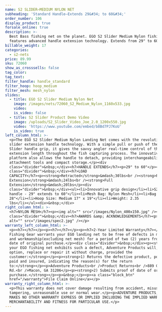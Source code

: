 ```yaml
---
name: S2 SLIDER—MEDIUM NYLON NET
subheading: 'Standard Handle—Extends 29&#34; to 60&#34;'
order_number: 106
display_product: true
forsale_online: true
description: >-
  Best Bass fishing net on the planet. EGO S2 Slider Medium Nylon fishing net
  features advanced handle extension technology. Extends from 29" to 60"
billable_weight: 17
categories:
  - s2-nets
price: 89.99
sku: 72060
show_as_crosssells: false
tag_color:
tag_text:
filter_handle: handle_standard
filter_hoop: hoop_medium
filter_mesh: mesh_nylon
slides:
  - title: EGO S2 Slider Medium Nylon Net
    image: /images/nets/72060_S2_Medium_Nylon_1160x533.jpg
    video:
    is_video: false
  - title: S2 Slider Product Demo Video
    image: /uploads/S2_Slider_Video_Joe_2.0_1200x550.jpg
    video: 'https://www.youtube.com/embed/b8Bd7PJ7KoU'
    is_video: true
left_column_html: >-
  <p>The EGO S2 Slider Medium Nylon Landing Net comes with the revolutionary S2
  slider extension handle technology. With a simple pull or push of the S2
  Slider handle grip, it gives the savvy angler real-time control of the handle
  extension length throughout the fish capturing process. The innovative modular
  platform also allows the handle to detach, providing interchangeability of
  attachment tools and compact storage.</p><div
  class="divider">&nbsp;</div><h7>HANDLE EXTENDS</h7><p>29" to 60"</p><div
  class="divider">&nbsp;</div><h7>LOAD
  CAPACITY</h7><p><strong>Retracted</strong>&mdash;30lbs<br /><strong>Partial
  Extension</strong>&mdash;24lbs<br /><strong>Full
  Extension</strong>&mdash;20lbs</p><div
  class="divider">&nbsp;</div><ul><li>Innovative grip design</li><li>S2 Slider
  handle - 29" extends to 60"</li><li>Mesh Bag: Nylon Mesh</li><li>Bag Depth:
  28"</li><li>Hoop Size: Medium 17" x 19"</li><li>Weight: 2.35
  lbs</li></ul><div>&nbsp;</div>
right_column_html: >-
  <h7>NYLON MESH</h7><p><img alt="" src="/images/Nylon_400x150.jpg" /></p><div
  class="divider">&nbsp;</div><h7>AWARDS &amp; ACKNOWLEDGEMENTS</h7><p><img
  alt="" src="/images/spec2.jpg" /></p>
warranty_left_column_html: >-
  <p><h7></h7></p><p><h7></h7></p><p><h7>2-Year Limited Warranty</h7></p><p>EGO
  Fishing Gear warrants your EGO landing net to be free of defects in material
  and workmanship(excluding net mesh) for a period of two (2) years from the
  date of original purchase.</p><div class="divider">&nbsp;</div><p><strong>If
  your EGO fishing net exhibits such a defect, Adventure Products will, at its
  option, replace or repair it without charge, provided the
  customer:</strong></p><p><strong>1) Returns the defective product, postage
  paid and insured, indicating the reason(s) for the return
  to:</strong></p><p>Adventure Products<br />Product Returns<br />889 Guy Paine
  Rd.<br />Macon, GA 31206</p><p><strong>2) Submits proof of date of original
  purchase.</strong></p><p>&nbsp;</p><p><a class="block_btn"
  href="/warranty">File Claim Online</a></p>
warranty_right_column_html: >-
  <p>This warranty does not cover damage resulting from accident, misuse, abuse,
  tampering, unreasonable use or normal wear.</p><p>ADVENTURE PRODUCTS, INC.
  MAKES NO OTHER WARRANTY EXPRESS OR IMPLIED INCLUDING THE IMPLIED WARRANTIES OF
  MERCHANTABILITY AND FITNESS FOR PARTICULAR USE.</p>
---
```

